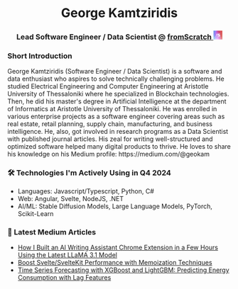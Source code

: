 <h1 align="center">George Kamtziridis</h1>
<h3 align="center">
  Lead Software Engineer / Data Scientist @ 
  <a href="https://www.linkedin.com/company/fromscratch-studio/ target="_blank">
    fromScratch
    <img src="./fs-logo.png" alt="fromScratch Logo" width="20" height="20" />
  </a>
</h3>

<h3>Short Introduction</h3>
<p>
  George Kamtziridis (Software Engineer / Data Scientist) is a software and data enthusiast who aspires to solve technically challenging problems. He studied Electrical Engineering and Computer Engineering at Aristotle University of Thessaloniki where he specialized in Blockchain technologies. Then, he did his master's degree in Artificial Intelligence at the department of Informatics at Aristotle University of Thessaloniki. He was enrolled in various enterprise projects as a software engineer covering areas such as real estate, retail planning, supply chain, manufacturing, and business intelligence. He, also, got involved in research programs as a Data Scientist with published journal articles. His zeal for writing well-structured and optimized software helped many digital products to thrive. He loves to share his knowledge on his Medium profile: https://medium.com/@geokam
</p>

<h3>🛠 Technologies I'm Actively Using in Q4 2024</h3>
<ul>
  <li>Languages: Javascript/Typescript, Python, C#</li>
  <li>Web: Angular, Svelte, NodeJS, .NET</li>
  <li>AI/ML: Stable Diffusion Models, Large Language Models, PyTorch, Scikit-Learn</li>
</ul>

<h3>📝 Latest Medium Articles</h3>
<ul>
  <li><a href="https://medium.com/p/8cd72758db6d" target="_blank">How I Built an AI Writing Assistant Chrome Extension in a Few Hours Using the Latest LLaMA 3.1 Model</a></li>
  <li><a href="https://medium.com/p/7711c4e11324" target="_blank">Boost Svelte/SvelteKit Performance with Memoization Techniques</a></li>
  <li><a href="https://medium.com/p/dbf69970a90f" target="_blank">Time Series Forecasting with XGBoost and LightGBM: Predicting Energy Consumption with Lag Features</a></li>
</ul>
